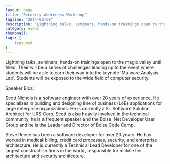 ```yaml
---
layout: page 
title: "Security Awareness Workshop"
tagline: "2014-03-08"
description: "Lightning talks, seminars, hands-on trainings open to the magic valley until filled. Their will be a series of challenges leading up to the event where students will be able to earn their way into the keynote 'Malware Analysis Lab'.  Students will be exposed to the wide field of computer security."
category: event
thumbnail: 
tags: [
    featured
]
---
```


Lightning talks, seminars, hands-on trainings open to the magic valley until filled. Their will be a series of challenges leading up to the event where students will be able to earn their way into the keynote 'Malware Analysis Lab'.  Students will be exposed to the wide field of computer security.

Speaker Bios:

Scott Nichols is a software engineer with over 20 years of experience. He specializes in building and designing line of business (LoB) applications for large enterprise organizations. He is currently a Sr. Software Solution Architect for URS Corp. Scott is also heavily involved in the technical community, he is a frequent speaker and the Boise .Net Developer User Group and he is the Leader and Director of Boise Code Camp.  

Steve Reece has been a software developer for over 20 years. He has worked in medical billing, credit card processes, security, and enterprise architecture. He is currently a Technical Lead Developer for one of the largest construction firms in the world, responsible for middle tier architecture and security architecture.
